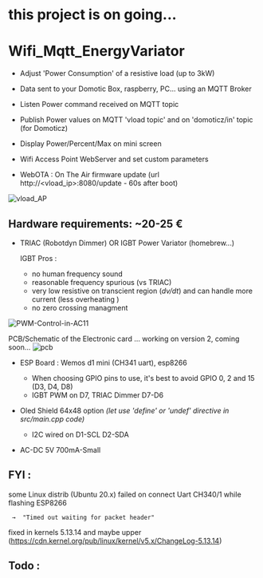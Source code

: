 # **this project is on going...**

# Wifi_Mqtt_EnergyVariator
 * Adjust 'Power Consumption' of a resistive load (up to 3kW)
 * Data sent to your Domotic Box, raspberry, PC... using an MQTT Broker
 * Listen  Power command received on MQTT topic
 * Publish Power values on MQTT 'vload topic' and on 'domoticz/in' topic (for Domoticz)
 * Display Power/Percent/Max on mini screen    

 * Wifi Access Point WebServer and set custom parameters
 * WebOTA : On The Air firmware update (url http://<vload_ip>:8080/update - 60s after boot)

![vload_AP](https://user-images.githubusercontent.com/53934994/140624657-ae7fd28b-fc34-4558-865f-514c03860ca4.png)

## Hardware requirements:   ~20-25 €
 * TRIAC (Robotdyn Dimmer) OR  IGBT Power Variator  (homebrew...)
 
   IGBT Pros :
    - no human frequency sound
    - reasonable frequency spurious (vs TRIAC)
    - very low resistive on transcient region (_dv/dt_) and can handle more current
      (less overheating )
    - no zero crossing managment

![PWM-Control-in-AC11](https://user-images.githubusercontent.com/53934994/140613898-13044e00-b3ac-4ed6-af85-960940436992.jpg)

PCB/Schematic of the Electronic card ... working on version 2,  coming soon...
![pcb](https://user-images.githubusercontent.com/53934994/146590687-b24c495c-6670-45d8-85be-4de6d36e0eba.png)

 * ESP Board : Wemos d1 mini (CH341 uart), esp8266
   - When choosing GPIO pins to use, it's best to avoid GPIO 0, 2 and 15 (D3, D4, D8)
   - IGBT PWM on D7, TRIAC Dimmer D7-D6

* Oled Shield 64x48 option _(let use 'define' or 'undef' directive in src/main.cpp code)_
   - I2C wired on D1-SCL D2-SDA

* AC-DC 5V 700mA-Small

## FYI : 
some Linux distrib (Ubuntu 20.x) failed on connect Uart CH340/1 while flashing ESP8266

     →  "Timed out waiting for packet header"
fixed in kernels 5.13.14 and maybe upper 
(https://cdn.kernel.org/pub/linux/kernel/v5.x/ChangeLog-5.13.14)

## Todo :
